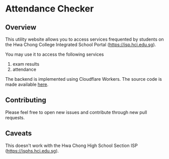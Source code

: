 # Attendance Checker

## Overview

This utility website allows you to access services frequented by students on the Hwa Chong College Integrated School Portal (https://isp.hci.edu.sg).

You may use it to access the following services
1) exam results
2) attendance

The backend is implemented using Cloudflare Workers. The source code is made available [here](https://isp.hci.edu.sg/).

## Contributing

Please feel free to open new issues and contribute through new pull requests.

## Caveats

This doesn't work with the Hwa Chong High School Section ISP (https://isphs.hci.edu.sg).
